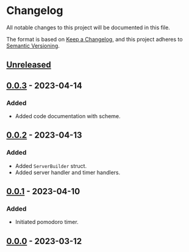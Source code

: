 # Changelog

All notable changes to this project will be documented in this file.

The format is based on [Keep a Changelog](https://keepachangelog.com/en/1.0.0/),
and this project adheres to [Semantic Versioning](https://semver.org/spec/v2.0.0.html).

## [Unreleased]

## [0.0.3] - 2023-04-14

### Added

- Added code documentation with scheme.

## [0.0.2] - 2023-04-13

### Added

- Added `ServerBuilder` struct.
- Added server handler and timer handlers.

## [0.0.1] - 2023-04-10

### Added

- Initiated pomodoro timer.

## [0.0.0] - 2023-03-12

[Unreleased]: https://git.sr.ht/~soywod/pimalaya/tree/master
[0.0.3]: https://git.sr.ht/~soywod/pimalaya/refs/v0.0.3
[0.0.2]: https://git.sr.ht/~soywod/pimalaya/refs/v0.0.2
[0.0.1]: https://git.sr.ht/~soywod/pimalaya/refs/v0.0.1
[0.0.0]: https://git.sr.ht/~soywod/pimalaya/refs/v0.0.0
